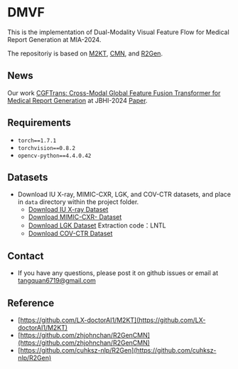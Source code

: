 # DMVF

This is the implementation of Dual-Modality Visual Feature Flow for Medical Report Generation at MIA-2024.

The repositoriy is based on [M2KT](https://github.com/LX-doctorAI1/M2KT), [CMN](https://github.com/zhjohnchan/R2GenCMN), and [R2Gen](https://github.com/cuhksz-nlp/R2Gen).

## News
Our work [CGFTrans: Cross-Modal Global Feature Fusion Transformer for Medical Report Generation](https://github.com/TangQ6719/CGFTrans) at JBHI-2024 [Paper](https://doi.org/10.1109/JBHI.2024.3414413).

## Requirements

- `torch==1.7.1`
- `torchvision==0.8.2`
- `opencv-python==4.4.0.42`

## Datasets
- Download IU X-ray, MIMIC-CXR, LGK, and COV-CTR datasets, and place in `data` directory within the project folder.
  - [Download IU X-ray Dataset](https://iuhealth.org/find-medical-services/x-rays)
  - [Download MIMIC-CXR- Dataset](https://physionet.org/content/mimic-cxr-jpg/2.0.0/)
  - [Download LGK Dataset](https://pan.quark.cn/s/e9cf4c649b8f) Extraction code：LNTL
  - [Download COV-CTR Dataset](https://github.com/mlii0117/COV-CTR)

## Contact
* If you have any questions, please post it on github issues or email at tangquan6719@gmail.com

## Reference
* [https://github.com/LX-doctorAI1/M2KT](https://github.com/LX-doctorAI1/M2KT)
* [https://github.com/zhjohnchan/R2GenCMN](https://github.com/zhjohnchan/R2GenCMN)
* [https://github.com/cuhksz-nlp/R2Gen](https://github.com/cuhksz-nlp/R2Gen)
